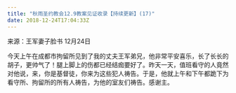 ```yaml
---
title: "秋雨圣约教会12.9教案见证收录【持续更新】(17)"
date: 2018-12-24T17:04:33Z
---
```


来源：王军妻子脸书 12月24日

今天上午在成都市拘留所见到了我的丈夫王军弟兄，他非常平安喜乐，长了长长的胡子，更帅气了！腿上脚上的伤都已经结痂要好了。昨天一天，值班看守的人竟然对他说，来，你是基督徒，你来为这些犯人祷告。于是，他就上午和下午都跪下为看守所、拘留所的所有人祷告，为他的室友们祷告。感谢主。
